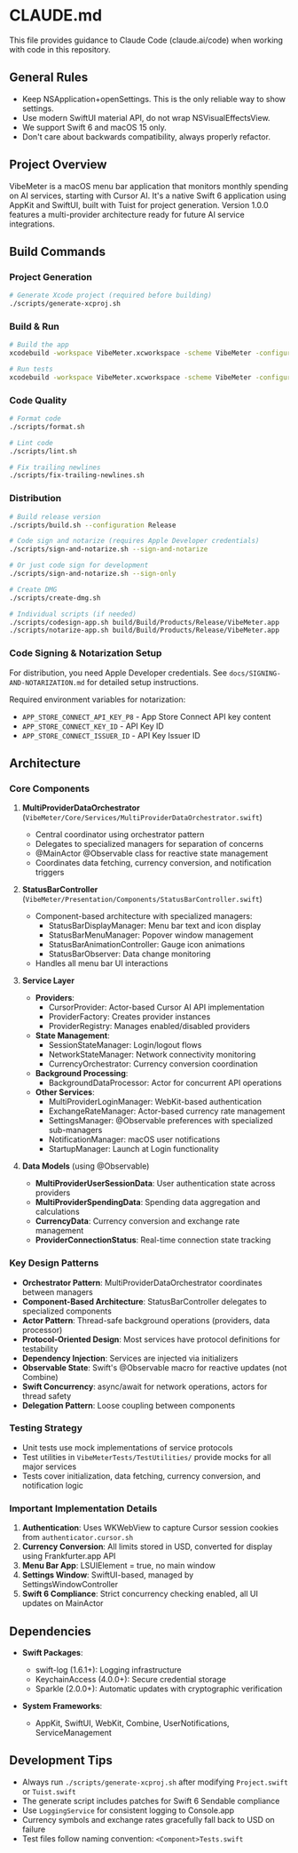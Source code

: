 # CLAUDE.md

This file provides guidance to Claude Code (claude.ai/code) when working with code in this repository.

## General Rules

- Keep NSApplication+openSettings. This is the only reliable way to show settings.
- Use modern SwiftUI material API, do not wrap NSVisualEffectsView.
- We support Swift 6 and macOS 15 only.
- Don't care about backwards compatibility, always properly refactor.

## Project Overview

VibeMeter is a macOS menu bar application that monitors monthly spending on AI services, starting with Cursor AI. It's a native Swift 6 application using AppKit and SwiftUI, built with Tuist for project generation. Version 1.0.0 features a multi-provider architecture ready for future AI service integrations.

## Build Commands

### Project Generation
```bash
# Generate Xcode project (required before building)
./scripts/generate-xcproj.sh
```

### Build & Run
```bash
# Build the app
xcodebuild -workspace VibeMeter.xcworkspace -scheme VibeMeter -configuration Debug build

# Run tests
xcodebuild -workspace VibeMeter.xcworkspace -scheme VibeMeter -configuration Debug test
```

### Code Quality
```bash
# Format code
./scripts/format.sh

# Lint code
./scripts/lint.sh

# Fix trailing newlines
./scripts/fix-trailing-newlines.sh
```

### Distribution
```bash
# Build release version
./scripts/build.sh --configuration Release

# Code sign and notarize (requires Apple Developer credentials)
./scripts/sign-and-notarize.sh --sign-and-notarize

# Or just code sign for development
./scripts/sign-and-notarize.sh --sign-only

# Create DMG
./scripts/create-dmg.sh

# Individual scripts (if needed)
./scripts/codesign-app.sh build/Build/Products/Release/VibeMeter.app
./scripts/notarize-app.sh build/Build/Products/Release/VibeMeter.app
```

### Code Signing & Notarization Setup

For distribution, you need Apple Developer credentials. See `docs/SIGNING-AND-NOTARIZATION.md` for detailed setup instructions.

Required environment variables for notarization:
- `APP_STORE_CONNECT_API_KEY_P8` - App Store Connect API key content
- `APP_STORE_CONNECT_KEY_ID` - API Key ID  
- `APP_STORE_CONNECT_ISSUER_ID` - API Key Issuer ID

## Architecture

### Core Components

1. **MultiProviderDataOrchestrator** (`VibeMeter/Core/Services/MultiProviderDataOrchestrator.swift`)
   - Central coordinator using orchestrator pattern
   - Delegates to specialized managers for separation of concerns
   - @MainActor @Observable class for reactive state management
   - Coordinates data fetching, currency conversion, and notification triggers

2. **StatusBarController** (`VibeMeter/Presentation/Components/StatusBarController.swift`)
   - Component-based architecture with specialized managers:
     - StatusBarDisplayManager: Menu bar text and icon display
     - StatusBarMenuManager: Popover window management
     - StatusBarAnimationController: Gauge icon animations
     - StatusBarObserver: Data change monitoring
   - Handles all menu bar UI interactions

3. **Service Layer**
   - **Providers**:
     - CursorProvider: Actor-based Cursor AI API implementation
     - ProviderFactory: Creates provider instances
     - ProviderRegistry: Manages enabled/disabled providers
   - **State Management**:
     - SessionStateManager: Login/logout flows
     - NetworkStateManager: Network connectivity monitoring
     - CurrencyOrchestrator: Currency conversion coordination
   - **Background Processing**:
     - BackgroundDataProcessor: Actor for concurrent API operations
   - **Other Services**:
     - MultiProviderLoginManager: WebKit-based authentication
     - ExchangeRateManager: Actor-based currency rate management
     - SettingsManager: @Observable preferences with specialized sub-managers
     - NotificationManager: macOS user notifications
     - StartupManager: Launch at Login functionality

4. **Data Models** (using @Observable)
   - **MultiProviderUserSessionData**: User authentication state across providers
   - **MultiProviderSpendingData**: Spending data aggregation and calculations
   - **CurrencyData**: Currency conversion and exchange rate management
   - **ProviderConnectionStatus**: Real-time connection state tracking

### Key Design Patterns

- **Orchestrator Pattern**: MultiProviderDataOrchestrator coordinates between managers
- **Component-Based Architecture**: StatusBarController delegates to specialized components
- **Actor Pattern**: Thread-safe background operations (providers, data processor)
- **Protocol-Oriented Design**: Most services have protocol definitions for testability
- **Dependency Injection**: Services are injected via initializers
- **Observable State**: Swift's @Observable macro for reactive updates (not Combine)
- **Swift Concurrency**: async/await for network operations, actors for thread safety
- **Delegation Pattern**: Loose coupling between components

### Testing Strategy

- Unit tests use mock implementations of service protocols
- Test utilities in `VibeMeterTests/TestUtilities/` provide mocks for all major services
- Tests cover initialization, data fetching, currency conversion, and notification logic

### Important Implementation Details

1. **Authentication**: Uses WKWebView to capture Cursor session cookies from `authenticator.cursor.sh`
2. **Currency Conversion**: All limits stored in USD, converted for display using Frankfurter.app API
3. **Menu Bar App**: LSUIElement = true, no main window
4. **Settings Window**: SwiftUI-based, managed by SettingsWindowController
5. **Swift 6 Compliance**: Strict concurrency checking enabled, all UI updates on MainActor

## Dependencies

- **Swift Packages**:
  - swift-log (1.6.1+): Logging infrastructure
  - KeychainAccess (4.0.0+): Secure credential storage
  - Sparkle (2.0.0+): Automatic updates with cryptographic verification

- **System Frameworks**:
  - AppKit, SwiftUI, WebKit, Combine, UserNotifications, ServiceManagement

## Development Tips

- Always run `./scripts/generate-xcproj.sh` after modifying `Project.swift` or `Tuist.swift`
- The generate script includes patches for Swift 6 Sendable compliance
- Use `LoggingService` for consistent logging to Console.app
- Currency symbols and exchange rates gracefully fall back to USD on failure
- Test files follow naming convention: `<Component>Tests.swift`